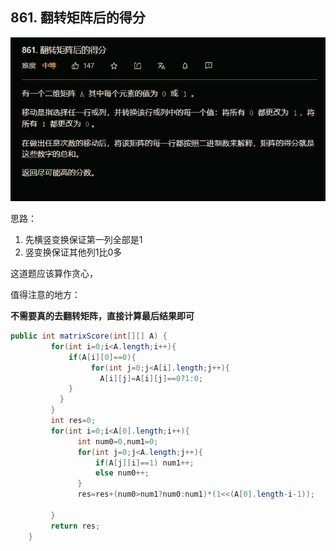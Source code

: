 ## 861. 翻转矩阵后的得分

![翻转矩阵后的得分](861.png)

思路：

1. 先横竖变换保证第一列全部是1
2. 竖变换保证其他列1比0多

这道题应该算作贪心，

值得注意的地方：

 **不需要真的去翻转矩阵，直接计算最后结果即可** 

```java 
public int matrixScore(int[][] A) {
         for(int i=0;i<A.length;i++){
             if(A[i][0]==0){
                  for(int j=0;j<A[i].length;j++){
                    A[i][j]=A[i][j]==0?1:0;
             }
           }
         }
         int res=0;
         for(int i=0;i<A[0].length;i++){
               int num0=0,num1=0;
               for(int j=0;j<A.length;j++){
                   if(A[j][i]==1) num1++;
                   else num0++;
               }
               res=res+(num0>num1?num0:num1)*(1<<(A[0].length-i-1));

         }
         return res;
    } 
```

